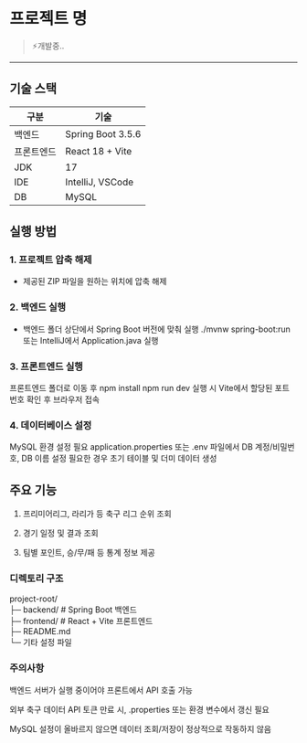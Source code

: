 # 프로젝트 명

> ⚡개발중..

---

## 기술 스택

| 구분       | 기술              |
| ---------- | ----------------- |
| 백엔드     | Spring Boot 3.5.6 |
| 프론트엔드 | React 18 + Vite   |
| JDK        | 17                |
| IDE        | IntelliJ, VSCode  |
| DB         | MySQL             |

## 실행 방법

### 1. 프로젝트 압축 해제

- 제공된 ZIP 파일을 원하는 위치에 압축 해제

### 2. 백엔드 실행

- 백엔드 폴더 상단에서 Spring Boot 버전에 맞춰 실행
  ./mvnw spring-boot:run
  또는 IntelliJ에서 Application.java 실행

### 3. 프론트엔드 실행

프론트엔드 폴더로 이동 후
npm install
npm run dev
실행 시 Vite에서 할당된 포트 번호 확인 후 브라우저 접속

### 4. 데이터베이스 설정

MySQL 환경 설정 필요
application.properties 또는 .env 파일에서 DB 계정/비밀번호, DB 이름 설정
필요한 경우 초기 테이블 및 더미 데이터 생성

## 주요 기능

1. 프리미어리그, 라리가 등 축구 리그 순위 조회

2. 경기 일정 및 결과 조회

3. 팀별 포인트, 승/무/패 등 통계 정보 제공

### 디렉토리 구조

project-root/ <br />
├─ backend/ # Spring Boot 백엔드 <br />
├─ frontend/ # React + Vite 프론트엔드 <br />
├─ README.md <br />
└─ 기타 설정 파일

### 주의사항

백엔드 서버가 실행 중이어야 프론트에서 API 호출 가능

외부 축구 데이터 API 토큰 만료 시, .properties 또는 환경 변수에서 갱신 필요

MySQL 설정이 올바르지 않으면 데이터 조회/저장이 정상적으로 작동하지 않음
